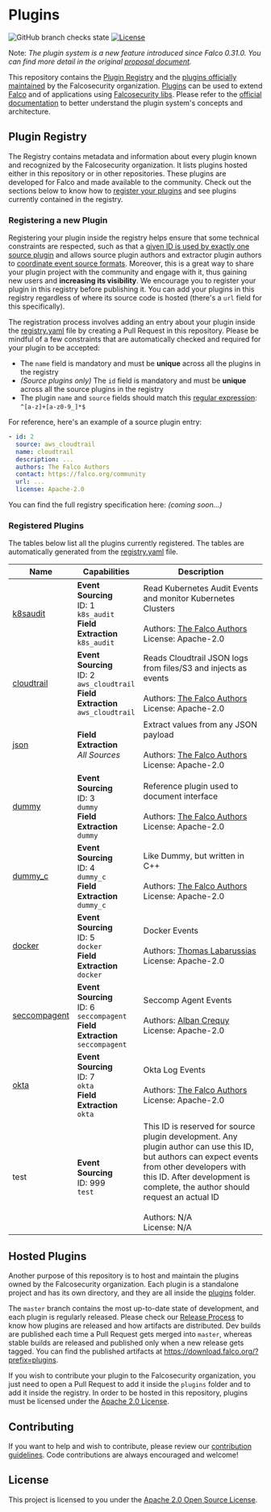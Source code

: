 # Plugins

![GitHub branch checks state](https://img.shields.io/github/checks-status/falcosecurity/plugins/master?style=for-the-badge)
[![License](https://img.shields.io/github/license/falcosecurity/plugins?style=for-the-badge)](./LICENSE)

Note: *The plugin system is a new feature introduced since Falco 0.31.0. You can find more detail in the original [proposal document](https://github.com/falcosecurity/falco/blob/master/proposals/20210501-plugin-system.md).*

This repository contains the [Plugin Registry](#plugin-registry) and the [plugins officially maintained](#falcusecurity-plugins) by the Falcosecurity organization. [Plugins](https://falco.org/docs/plugins) can be used to extend [Falco](https://github.com/falcosecurity/falco) and of applications using [Falcosecurity libs](https://github.com/falcosecurity/libs). Please refer to the [official documentation](https://falco.org/docs/plugins) to better understand the plugin system's concepts and architecture. 

## Plugin Registry

The Registry contains metadata and information about every plugin known and recognized by the Falcosecurity organization. It lists plugins hosted either in this repository or in other repositories. These plugins are developed for Falco and made available to the community. Check out the sections below to know how to [register your plugins](#registering-a-new-plugin) and see plugins currently contained in the registry.

### Registering a new Plugin

Registering your plugin inside the registry helps ensure that some technical constraints are respected, such as that a [given ID is used by exactly one source plugin](https://falco.org/docs/plugins/#plugin-event-ids) and allows source plugin authors and extractor plugin authors to [coordinate event source formats](https://falco.org/docs/plugins/#plugin-event-sources-and-interoperability). Moreover, this is a great way to share your plugin project with the community and engage with it, thus gaining new users and **increasing its visibility**. We encourage you to register your plugin in this registry before publishing it. You can add your plugins in this registry regardless of where its source code is hosted (there's a `url` field for this specifically).

The registration process involves adding an entry about your plugin inside the [registry.yaml](./registry.yaml) file by creating a Pull Request in this repository. Please be mindful of a few constraints that are automatically checked and required for your plugin to be accepted:

- The `name` field is mandatory and must be **unique** across all the plugins in the registry
- *(Source plugins only)* The `id` field is mandatory and must be **unique** across all the source plugins in the registry
- The plugin `name` and `source` fields should match this [regular expression](https://en.wikipedia.org/wiki/Regular_expression): `^[a-z]+[a-z0-9_]*$`

For reference, here's an example of a source plugin entry:
```yaml
- id: 2
  source: aws_cloudtrail
  name: cloudtrail
  description: ...
  authors: The Falco Authors
  contact: https://falco.org/community
  url: ...
  license: Apache-2.0
```

You can find the full registry specification here: *(coming soon...)*

### Registered Plugins

The tables below list all the plugins currently registered. The tables are automatically generated from the [registry.yaml](./registry.yaml) file.

<!-- The text inside \<!-- REGISTRY:xxx --\> comments is auto-generated.
These comments and the text between them should not be edited by hand -->
<!-- REGISTRY:TABLE -->
| Name | Capabilities | Description
| --- | --- | --- |
| [k8saudit](https://github.com/falcosecurity/plugins/tree/master/plugins/k8saudit) | **Event Sourcing** <br/>ID: 1 <br/>`k8s_audit` <br/>**Field Extraction** <br/> `k8s_audit` | Read Kubernetes Audit Events and monitor Kubernetes Clusters  <br/><br/> Authors: [The Falco Authors](https://falco.org/community) <br/> License: Apache-2.0 |
| [cloudtrail](https://github.com/falcosecurity/plugins/tree/master/plugins/cloudtrail) | **Event Sourcing** <br/>ID: 2 <br/>`aws_cloudtrail` <br/>**Field Extraction** <br/> `aws_cloudtrail` | Reads Cloudtrail JSON logs from files/S3 and injects as events  <br/><br/> Authors: [The Falco Authors](https://falco.org/community) <br/> License: Apache-2.0 |
| [json](https://github.com/falcosecurity/plugins/tree/master/plugins/json) | **Field Extraction** <br/> *All Sources* | Extract values from any JSON payload  <br/><br/> Authors: [The Falco Authors](https://falco.org/community) <br/> License: Apache-2.0 |
| [dummy](https://github.com/falcosecurity/plugins/tree/master/plugins/dummy) | **Event Sourcing** <br/>ID: 3 <br/>`dummy` <br/>**Field Extraction** <br/> `dummy` | Reference plugin used to document interface  <br/><br/> Authors: [The Falco Authors](https://falco.org/community) <br/> License: Apache-2.0 |
| [dummy_c](https://github.com/falcosecurity/plugins/tree/master/plugins/dummy_c) | **Event Sourcing** <br/>ID: 4 <br/>`dummy_c` <br/>**Field Extraction** <br/> `dummy_c` | Like Dummy, but written in C++  <br/><br/> Authors: [The Falco Authors](https://falco.org/community) <br/> License: Apache-2.0 |
| [docker](https://github.com/Issif/docker-plugin) | **Event Sourcing** <br/>ID: 5 <br/>`docker` <br/>**Field Extraction** <br/> `docker` | Docker Events  <br/><br/> Authors: [Thomas Labarussias](https://github.org/Issif) <br/> License: Apache-2.0 |
| [seccompagent](https://github.com/kinvolk/seccompagent) | **Event Sourcing** <br/>ID: 6 <br/>`seccompagent` <br/>**Field Extraction** <br/> `seccompagent` | Seccomp Agent Events  <br/><br/> Authors: [Alban Crequy](https://github.com/kinvolk/seccompagent) <br/> License: Apache-2.0 |
| [okta](https://github.com/falcosecurity/plugins/tree/master/plugins/okta) | **Event Sourcing** <br/>ID: 7 <br/>`okta` <br/>**Field Extraction** <br/> `okta` | Okta Log Events  <br/><br/> Authors: [The Falco Authors](https://falco.org/community) <br/> License: Apache-2.0 |
| test | **Event Sourcing** <br/>ID: 999 <br/>`test` | This ID is reserved for source plugin development. Any plugin author can use this ID, but authors can expect events from other developers with this ID. After development is complete, the author should request an actual ID  <br/><br/> Authors: N/A <br/> License: N/A |

<!-- REGISTRY:TABLE -->

## Hosted Plugins 

Another purpose of this repository is to host and maintain the plugins owned by the Falcosecurity organization. Each plugin is a standalone project and has its own directory, and they are all inside the [plugins](https://github.com/falcosecurity/plugins/tree/master/plugins) folder.

The `master` branch contains the most up-to-date state of development, and each plugin is regularly released. Please check our [Release Process](./release.md) to know how plugins are released and how artifacts are distributed. Dev builds are published each time a Pull Request gets merged into `master`, whereas stable builds are released and published only when a new release gets tagged. You can find the published artifacts at https://download.falco.org/?prefix=plugins.

If you wish to contribute your plugin to the Falcosecurity organization, you just need to open a Pull Request to add it inside the `plugins` folder and to add it inside the registry. In order to be hosted in this repository, plugins must be licensed under the [Apache 2.0 License](./LICENSE). 

## Contributing

If you want to help and wish to contribute, please review our [contribution guidelines](https://github.com/falcosecurity/.github/blob/master/CONTRIBUTING.md). Code contributions are always encouraged and welcome!

## License

This project is licensed to you under the [Apache 2.0 Open Source License](./LICENSE).



